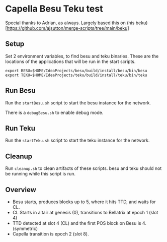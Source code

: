 # Capella Besu Teku test

Special thanks to Adrian, as always. Largely based this on (his beku)[https://github.com/ajsutton/merge-scripts/tree/main/beku]
## Setup

Set 2 environment variables, to find besu and teku binaries. These are the locations of the applications that will be run in the start scripts.

```
export BESU=$HOME/IdeaProjects/besu/build/install/besu/bin/besu
export TEKU=$HOME/IdeaProjects/teku/build/install/teku/bin/teku
```


## Run Besu
Run the `startBesu.sh` script to start the besu instance for the network.

There is a `debugBesu.sh` to enable debug mode.

## Run Teku
Run the `startTeku.sh` script to start the teku instance for the network.

## Cleanup
Run `cleanup.sh` to clean artifacts of these scripts. besu and teku should not be running while this script is run.


## Overview

 - Besu starts, produces blocks up to 5, where it hits TTD, and waits for CL.
 - CL Starts in altair at genesis (0), transitions to Bellatrix at epoch 1 (slot 4)
 - TTD detected at slot 4 (CL) and the first POS block on Besu is 4. (symmetric)
 - Capella transition is epoch 2 (slot 8).
